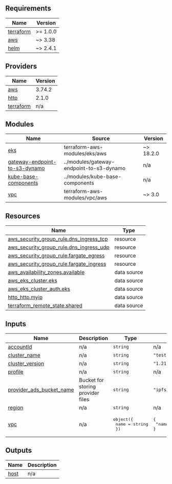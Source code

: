 <!-- BEGIN_TF_DOCS -->
## Requirements

| Name | Version |
|------|---------|
| <a name="requirement_terraform"></a> [terraform](#requirement\_terraform) | >= 1.0.0 |
| <a name="requirement_aws"></a> [aws](#requirement\_aws) | ~> 3.38 |
| <a name="requirement_helm"></a> [helm](#requirement\_helm) | ~> 2.4.1 |

## Providers

| Name | Version |
|------|---------|
| <a name="provider_aws"></a> [aws](#provider\_aws) | 3.74.2 |
| <a name="provider_http"></a> [http](#provider\_http) | 2.1.0 |
| <a name="provider_terraform"></a> [terraform](#provider\_terraform) | n/a |

## Modules

| Name | Source | Version |
|------|--------|---------|
| <a name="module_eks"></a> [eks](#module\_eks) | terraform-aws-modules/eks/aws | ~> 18.2.0 |
| <a name="module_gateway-endpoint-to-s3-dynamo"></a> [gateway-endpoint-to-s3-dynamo](#module\_gateway-endpoint-to-s3-dynamo) | ../modules/gateway-endpoint-to-s3-dynamo | n/a |
| <a name="module_kube-base-components"></a> [kube-base-components](#module\_kube-base-components) | ../modules/kube-base-components | n/a |
| <a name="module_vpc"></a> [vpc](#module\_vpc) | terraform-aws-modules/vpc/aws | ~> 3.0 |

## Resources

| Name | Type |
|------|------|
| [aws_security_group_rule.dns_ingress_tcp](https://registry.terraform.io/providers/hashicorp/aws/latest/docs/resources/security_group_rule) | resource |
| [aws_security_group_rule.dns_ingress_udp](https://registry.terraform.io/providers/hashicorp/aws/latest/docs/resources/security_group_rule) | resource |
| [aws_security_group_rule.fargate_egress](https://registry.terraform.io/providers/hashicorp/aws/latest/docs/resources/security_group_rule) | resource |
| [aws_security_group_rule.fargate_ingress](https://registry.terraform.io/providers/hashicorp/aws/latest/docs/resources/security_group_rule) | resource |
| [aws_availability_zones.available](https://registry.terraform.io/providers/hashicorp/aws/latest/docs/data-sources/availability_zones) | data source |
| [aws_eks_cluster.eks](https://registry.terraform.io/providers/hashicorp/aws/latest/docs/data-sources/eks_cluster) | data source |
| [aws_eks_cluster_auth.eks](https://registry.terraform.io/providers/hashicorp/aws/latest/docs/data-sources/eks_cluster_auth) | data source |
| [http_http.myip](https://registry.terraform.io/providers/hashicorp/http/latest/docs/data-sources/http) | data source |
| [terraform_remote_state.shared](https://registry.terraform.io/providers/hashicorp/terraform/latest/docs/data-sources/remote_state) | data source |

## Inputs

| Name | Description | Type | Default | Required |
|------|-------------|------|---------|:--------:|
| <a name="input_accountId"></a> [accountId](#input\_accountId) | n/a | `string` | n/a | yes |
| <a name="input_cluster_name"></a> [cluster\_name](#input\_cluster\_name) | n/a | `string` | `"test-ipfs-peer-subsys"` | no |
| <a name="input_cluster_version"></a> [cluster\_version](#input\_cluster\_version) | n/a | `string` | `"1.21"` | no |
| <a name="input_profile"></a> [profile](#input\_profile) | n/a | `string` | n/a | yes |
| <a name="input_provider_ads_bucket_name"></a> [provider\_ads\_bucket\_name](#input\_provider\_ads\_bucket\_name) | Bucket for storing provider files | `string` | `"ipfs-provider-ads"` | no |
| <a name="input_region"></a> [region](#input\_region) | n/a | `string` | n/a | yes |
| <a name="input_vpc"></a> [vpc](#input\_vpc) | n/a | <pre>object({<br>    name = string<br>  })</pre> | <pre>{<br>  "name": "test-ipfs-peer-subsys"<br>}</pre> | no |

## Outputs

| Name | Description |
|------|-------------|
| <a name="output_host"></a> [host](#output\_host) | n/a |
<!-- END_TF_DOCS -->